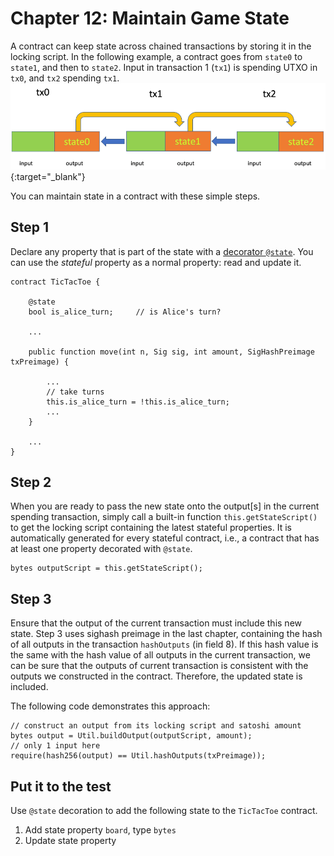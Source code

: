 # Chapter 12: Maintain Game State

A contract can keep state across chained transactions by storing it in the locking script. In the following example, a contract goes from `state0` to `state1`, and then to `state2`. Input in transaction 1 (`tx1`) is spending UTXO in `tx0`, and `tx2` spending `tx1`.
![](https://github.com/sCrypt-Inc/image-hosting/blob/master/learn-scrypt-courses/06.png?raw=true){:target="_blank"}

You can maintain state in a contract with these simple steps.

## Step 1 
Declare any property that is part of the state with a [decorator `@state`](https://scryptdoc.readthedocs.io/en/latest/state.html). You can use the *stateful* property as a normal property: read and update it.

```
contract TicTacToe {

    @state
    bool is_alice_turn;     // is Alice's turn?

    ...

    public function move(int n, Sig sig, int amount, SigHashPreimage txPreimage) {

        ...
        // take turns
        this.is_alice_turn = !this.is_alice_turn;
        ...
    }

    ...
}
```

## Step 2
When you are ready to pass the new state onto the output[s] in the current spending transaction, simply call a built-in function `this.getStateScript()` to get the locking script containing the latest stateful properties. It is automatically generated for every stateful contract, i.e., a contract that has at least one property decorated with `@state`.

```
bytes outputScript = this.getStateScript();
```

## Step 3
Ensure that the output of the current transaction must include this new state. 
Step 3 uses sighash preimage in the last chapter, containing the hash of all outputs in the transaction `hashOutputs` (in field 8). If this hash value is the same with the hash value of all outputs in the current transaction, we can be sure that the outputs of current transaction is consistent with the outputs we constructed in the contract. Therefore, the updated state is included.

The following code demonstrates this approach:

```
// construct an output from its locking script and satoshi amount
bytes output = Util.buildOutput(outputScript, amount);
// only 1 input here
require(hash256(output) == Util.hashOutputs(txPreimage));
```

## Put it to the test

Use `@state` decoration to add the following state to the `TicTacToe` contract.

1. Add state property `board`, type `bytes`
2. Update state property
